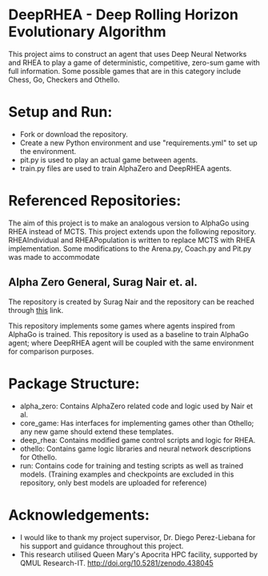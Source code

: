 # DeepRHEA - Deep Rolling Horizon Evolutionary Algorithm

This project aims to construct an agent that uses Deep Neural Networks and RHEA to play a game of deterministic,
competitive, zero-sum game with full information. 
Some possible games that are in this category include Chess, Go, Checkers and Othello.

# Setup and Run:

* Fork or download the repository.
* Create a new Python environment and use "requirements.yml" to set up the environment.
* pit.py is used to play an actual game between agents.
* train.py files are used to train AlphaZero and DeepRHEA agents.

# Referenced Repositories:

The aim of this project is to make an analogous version to AlphaGo using RHEA instead of MCTS. 
This project extends upon the following repository. RHEAIndividual and RHEAPopulation is written to replace
MCTS with RHEA implementation. Some modifications to the Arena.py, Coach.py and Pit.py was made to accommodate


## Alpha Zero General, Surag Nair et. al. 

The repository is created by Surag Nair and the repository can be reached through [this](https://github.com/suragnair/alpha-zero-general) link.

This repository implements some games where agents inspired from AlphaGo is trained. This repository is used as a baseline to train AlphaGo agent; where DeepRHEA agent 
will be coupled with the same environment for comparison purposes.



# Package Structure:

* alpha_zero: Contains AlphaZero related code and logic used by Nair et al.
* core_game: Has interfaces for implementing games other than Othello; any new game should extend these
templates.
* deep_rhea: Contains modified game control scripts and logic for RHEA.
* othello: Contains game logic libraries and neural network descriptions for Othello.
* run: Contains code for training and testing scripts as well as trained models.
  (Training examples and checkpoints are excluded in this repository, only best models are uploaded for 
   reference)


# Acknowledgements:
* I would like to thank my project supervisor, Dr. Diego Perez-Liebana for his support and guidance throughout this project. 
* This research utilised Queen Mary's Apocrita HPC facility, supported by QMUL Research-IT. http://doi.org/10.5281/zenodo.438045
